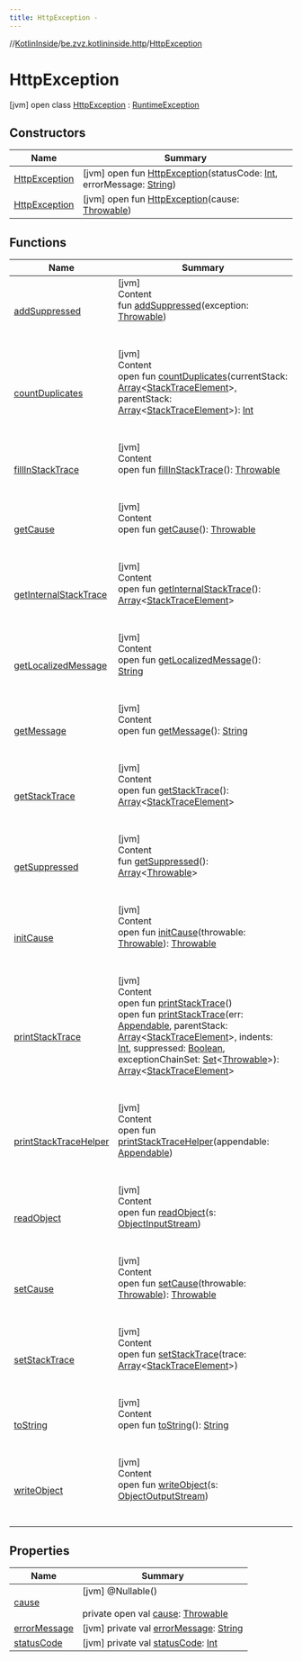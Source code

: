 ```yaml
---
title: HttpException -
---
```

//[KotlinInside](../../index.md)/[be.zvz.kotlininside.http](../index.md)/[HttpException](index.md)



# HttpException  
 [jvm] open class [HttpException](index.md) : [RuntimeException](https://docs.oracle.com/javase/7/docs/api/java/lang/RuntimeException.html)   


## Constructors  
  
|  Name|  Summary| 
|---|---|
| <a name="be.zvz.kotlininside.http/HttpException/HttpException/#int#java.lang.String/PointingToDeclaration/"></a>[HttpException](-http-exception.md)| <a name="be.zvz.kotlininside.http/HttpException/HttpException/#int#java.lang.String/PointingToDeclaration/"></a> [jvm] open fun [HttpException](-http-exception.md)(statusCode: [Int](https://kotlinlang.org/api/latest/jvm/stdlib/kotlin/-int/index.html), errorMessage: [String](https://docs.oracle.com/javase/7/docs/api/java/lang/String.html))   <br>
| <a name="be.zvz.kotlininside.http/HttpException/HttpException/#java.lang.Throwable/PointingToDeclaration/"></a>[HttpException](-http-exception.md)| <a name="be.zvz.kotlininside.http/HttpException/HttpException/#java.lang.Throwable/PointingToDeclaration/"></a> [jvm] open fun [HttpException](-http-exception.md)(cause: [Throwable](https://docs.oracle.com/javase/7/docs/api/java/lang/Throwable.html))   <br>


## Functions  
  
|  Name|  Summary| 
|---|---|
| <a name="java.lang/Throwable/addSuppressed/#java.lang.Throwable/PointingToDeclaration/"></a>[addSuppressed](../-http-request/-http-request-exception/index.md#%5Bjava.lang%2FThrowable%2FaddSuppressed%2F%23java.lang.Throwable%2FPointingToDeclaration%2F%5D%2FFunctions%2F49489957)| <a name="java.lang/Throwable/addSuppressed/#java.lang.Throwable/PointingToDeclaration/"></a>[jvm]  <br>Content  <br>fun [addSuppressed](../-http-request/-http-request-exception/index.md#%5Bjava.lang%2FThrowable%2FaddSuppressed%2F%23java.lang.Throwable%2FPointingToDeclaration%2F%5D%2FFunctions%2F49489957)(exception: [Throwable](https://docs.oracle.com/javase/7/docs/api/java/lang/Throwable.html))  <br><br><br>
| <a name="java.lang/Throwable/countDuplicates/#java.lang.StackTraceElement[]#java.lang.StackTraceElement[]/PointingToDeclaration/"></a>[countDuplicates](../-http-request/-http-request-exception/index.md#%5Bjava.lang%2FThrowable%2FcountDuplicates%2F%23java.lang.StackTraceElement%5B%5D%23java.lang.StackTraceElement%5B%5D%2FPointingToDeclaration%2F%5D%2FFunctions%2F49489957)| <a name="java.lang/Throwable/countDuplicates/#java.lang.StackTraceElement[]#java.lang.StackTraceElement[]/PointingToDeclaration/"></a>[jvm]  <br>Content  <br>open fun [countDuplicates](../-http-request/-http-request-exception/index.md#%5Bjava.lang%2FThrowable%2FcountDuplicates%2F%23java.lang.StackTraceElement%5B%5D%23java.lang.StackTraceElement%5B%5D%2FPointingToDeclaration%2F%5D%2FFunctions%2F49489957)(currentStack: [Array](https://kotlinlang.org/api/latest/jvm/stdlib/kotlin/-array/index.html)<[StackTraceElement](https://docs.oracle.com/javase/7/docs/api/java/lang/StackTraceElement.html)>, parentStack: [Array](https://kotlinlang.org/api/latest/jvm/stdlib/kotlin/-array/index.html)<[StackTraceElement](https://docs.oracle.com/javase/7/docs/api/java/lang/StackTraceElement.html)>): [Int](https://kotlinlang.org/api/latest/jvm/stdlib/kotlin/-int/index.html)  <br><br><br>
| <a name="java.lang/Throwable/fillInStackTrace/#/PointingToDeclaration/"></a>[fillInStackTrace](../-http-request/-http-request-exception/index.md#%5Bjava.lang%2FThrowable%2FfillInStackTrace%2F%23%2FPointingToDeclaration%2F%5D%2FFunctions%2F49489957)| <a name="java.lang/Throwable/fillInStackTrace/#/PointingToDeclaration/"></a>[jvm]  <br>Content  <br>open fun [fillInStackTrace](../-http-request/-http-request-exception/index.md#%5Bjava.lang%2FThrowable%2FfillInStackTrace%2F%23%2FPointingToDeclaration%2F%5D%2FFunctions%2F49489957)(): [Throwable](https://docs.oracle.com/javase/7/docs/api/java/lang/Throwable.html)  <br><br><br>
| <a name="java.lang/Throwable/getCause/#/PointingToDeclaration/"></a>[getCause](../-http-request/-http-request-exception/index.md#%5Bjava.lang%2FThrowable%2FgetCause%2F%23%2FPointingToDeclaration%2F%5D%2FFunctions%2F49489957)| <a name="java.lang/Throwable/getCause/#/PointingToDeclaration/"></a>[jvm]  <br>Content  <br>open fun [getCause](../-http-request/-http-request-exception/index.md#%5Bjava.lang%2FThrowable%2FgetCause%2F%23%2FPointingToDeclaration%2F%5D%2FFunctions%2F49489957)(): [Throwable](https://docs.oracle.com/javase/7/docs/api/java/lang/Throwable.html)  <br><br><br>
| <a name="java.lang/Throwable/getInternalStackTrace/#/PointingToDeclaration/"></a>[getInternalStackTrace](../-http-request/-http-request-exception/index.md#%5Bjava.lang%2FThrowable%2FgetInternalStackTrace%2F%23%2FPointingToDeclaration%2F%5D%2FFunctions%2F49489957)| <a name="java.lang/Throwable/getInternalStackTrace/#/PointingToDeclaration/"></a>[jvm]  <br>Content  <br>open fun [getInternalStackTrace](../-http-request/-http-request-exception/index.md#%5Bjava.lang%2FThrowable%2FgetInternalStackTrace%2F%23%2FPointingToDeclaration%2F%5D%2FFunctions%2F49489957)(): [Array](https://kotlinlang.org/api/latest/jvm/stdlib/kotlin/-array/index.html)<[StackTraceElement](https://docs.oracle.com/javase/7/docs/api/java/lang/StackTraceElement.html)>  <br><br><br>
| <a name="java.lang/Throwable/getLocalizedMessage/#/PointingToDeclaration/"></a>[getLocalizedMessage](../-http-request/-http-request-exception/index.md#%5Bjava.lang%2FThrowable%2FgetLocalizedMessage%2F%23%2FPointingToDeclaration%2F%5D%2FFunctions%2F49489957)| <a name="java.lang/Throwable/getLocalizedMessage/#/PointingToDeclaration/"></a>[jvm]  <br>Content  <br>open fun [getLocalizedMessage](../-http-request/-http-request-exception/index.md#%5Bjava.lang%2FThrowable%2FgetLocalizedMessage%2F%23%2FPointingToDeclaration%2F%5D%2FFunctions%2F49489957)(): [String](https://docs.oracle.com/javase/7/docs/api/java/lang/String.html)  <br><br><br>
| <a name="java.lang/Throwable/getMessage/#/PointingToDeclaration/"></a>[getMessage](../-http-request/-http-request-exception/index.md#%5Bjava.lang%2FThrowable%2FgetMessage%2F%23%2FPointingToDeclaration%2F%5D%2FFunctions%2F49489957)| <a name="java.lang/Throwable/getMessage/#/PointingToDeclaration/"></a>[jvm]  <br>Content  <br>open fun [getMessage](../-http-request/-http-request-exception/index.md#%5Bjava.lang%2FThrowable%2FgetMessage%2F%23%2FPointingToDeclaration%2F%5D%2FFunctions%2F49489957)(): [String](https://docs.oracle.com/javase/7/docs/api/java/lang/String.html)  <br><br><br>
| <a name="java.lang/Throwable/getStackTrace/#/PointingToDeclaration/"></a>[getStackTrace](../-http-request/-http-request-exception/index.md#%5Bjava.lang%2FThrowable%2FgetStackTrace%2F%23%2FPointingToDeclaration%2F%5D%2FFunctions%2F49489957)| <a name="java.lang/Throwable/getStackTrace/#/PointingToDeclaration/"></a>[jvm]  <br>Content  <br>open fun [getStackTrace](../-http-request/-http-request-exception/index.md#%5Bjava.lang%2FThrowable%2FgetStackTrace%2F%23%2FPointingToDeclaration%2F%5D%2FFunctions%2F49489957)(): [Array](https://kotlinlang.org/api/latest/jvm/stdlib/kotlin/-array/index.html)<[StackTraceElement](https://docs.oracle.com/javase/7/docs/api/java/lang/StackTraceElement.html)>  <br><br><br>
| <a name="java.lang/Throwable/getSuppressed/#/PointingToDeclaration/"></a>[getSuppressed](../-http-request/-http-request-exception/index.md#%5Bjava.lang%2FThrowable%2FgetSuppressed%2F%23%2FPointingToDeclaration%2F%5D%2FFunctions%2F49489957)| <a name="java.lang/Throwable/getSuppressed/#/PointingToDeclaration/"></a>[jvm]  <br>Content  <br>fun [getSuppressed](../-http-request/-http-request-exception/index.md#%5Bjava.lang%2FThrowable%2FgetSuppressed%2F%23%2FPointingToDeclaration%2F%5D%2FFunctions%2F49489957)(): [Array](https://kotlinlang.org/api/latest/jvm/stdlib/kotlin/-array/index.html)<[Throwable](https://docs.oracle.com/javase/7/docs/api/java/lang/Throwable.html)>  <br><br><br>
| <a name="java.lang/Throwable/initCause/#java.lang.Throwable/PointingToDeclaration/"></a>[initCause](../-http-request/-http-request-exception/index.md#%5Bjava.lang%2FThrowable%2FinitCause%2F%23java.lang.Throwable%2FPointingToDeclaration%2F%5D%2FFunctions%2F49489957)| <a name="java.lang/Throwable/initCause/#java.lang.Throwable/PointingToDeclaration/"></a>[jvm]  <br>Content  <br>open fun [initCause](../-http-request/-http-request-exception/index.md#%5Bjava.lang%2FThrowable%2FinitCause%2F%23java.lang.Throwable%2FPointingToDeclaration%2F%5D%2FFunctions%2F49489957)(throwable: [Throwable](https://docs.oracle.com/javase/7/docs/api/java/lang/Throwable.html)): [Throwable](https://docs.oracle.com/javase/7/docs/api/java/lang/Throwable.html)  <br><br><br>
| <a name="java.lang/Throwable/printStackTrace/#/PointingToDeclaration/"></a>[printStackTrace](../-http-request/-http-request-exception/index.md#%5Bjava.lang%2FThrowable%2FprintStackTrace%2F%23%2FPointingToDeclaration%2F%5D%2FFunctions%2F49489957)| <a name="java.lang/Throwable/printStackTrace/#/PointingToDeclaration/"></a>[jvm]  <br>Content  <br>open fun [printStackTrace](../-http-request/-http-request-exception/index.md#%5Bjava.lang%2FThrowable%2FprintStackTrace%2F%23%2FPointingToDeclaration%2F%5D%2FFunctions%2F49489957)()  <br>open fun [printStackTrace](../-http-request/-http-request-exception/index.md#%5Bjava.lang%2FThrowable%2FprintStackTrace%2F%23java.lang.Appendable%23java.lang.StackTraceElement%5B%5D%23int%23boolean%23java.util.Set%3Cjava.lang.Throwable%3E%2FPointingToDeclaration%2F%5D%2FFunctions%2F49489957)(err: [Appendable](https://docs.oracle.com/javase/7/docs/api/java/lang/Appendable.html), parentStack: [Array](https://kotlinlang.org/api/latest/jvm/stdlib/kotlin/-array/index.html)<[StackTraceElement](https://docs.oracle.com/javase/7/docs/api/java/lang/StackTraceElement.html)>, indents: [Int](https://kotlinlang.org/api/latest/jvm/stdlib/kotlin/-int/index.html), suppressed: [Boolean](https://kotlinlang.org/api/latest/jvm/stdlib/kotlin/-boolean/index.html), exceptionChainSet: [Set](https://docs.oracle.com/javase/7/docs/api/java/util/Set.html)<[Throwable](https://docs.oracle.com/javase/7/docs/api/java/lang/Throwable.html)>): [Array](https://kotlinlang.org/api/latest/jvm/stdlib/kotlin/-array/index.html)<[StackTraceElement](https://docs.oracle.com/javase/7/docs/api/java/lang/StackTraceElement.html)>  <br><br><br>
| <a name="java.lang/Throwable/printStackTraceHelper/#java.lang.Appendable/PointingToDeclaration/"></a>[printStackTraceHelper](../-http-request/-http-request-exception/index.md#%5Bjava.lang%2FThrowable%2FprintStackTraceHelper%2F%23java.lang.Appendable%2FPointingToDeclaration%2F%5D%2FFunctions%2F49489957)| <a name="java.lang/Throwable/printStackTraceHelper/#java.lang.Appendable/PointingToDeclaration/"></a>[jvm]  <br>Content  <br>open fun [printStackTraceHelper](../-http-request/-http-request-exception/index.md#%5Bjava.lang%2FThrowable%2FprintStackTraceHelper%2F%23java.lang.Appendable%2FPointingToDeclaration%2F%5D%2FFunctions%2F49489957)(appendable: [Appendable](https://docs.oracle.com/javase/7/docs/api/java/lang/Appendable.html))  <br><br><br>
| <a name="java.lang/Throwable/readObject/#java.io.ObjectInputStream/PointingToDeclaration/"></a>[readObject](../-http-request/-http-request-exception/index.md#%5Bjava.lang%2FThrowable%2FreadObject%2F%23java.io.ObjectInputStream%2FPointingToDeclaration%2F%5D%2FFunctions%2F49489957)| <a name="java.lang/Throwable/readObject/#java.io.ObjectInputStream/PointingToDeclaration/"></a>[jvm]  <br>Content  <br>open fun [readObject](../-http-request/-http-request-exception/index.md#%5Bjava.lang%2FThrowable%2FreadObject%2F%23java.io.ObjectInputStream%2FPointingToDeclaration%2F%5D%2FFunctions%2F49489957)(s: [ObjectInputStream](https://docs.oracle.com/javase/7/docs/api/java/io/ObjectInputStream.html))  <br><br><br>
| <a name="java.lang/Throwable/setCause/#java.lang.Throwable/PointingToDeclaration/"></a>[setCause](../-http-request/-http-request-exception/index.md#%5Bjava.lang%2FThrowable%2FsetCause%2F%23java.lang.Throwable%2FPointingToDeclaration%2F%5D%2FFunctions%2F49489957)| <a name="java.lang/Throwable/setCause/#java.lang.Throwable/PointingToDeclaration/"></a>[jvm]  <br>Content  <br>open fun [setCause](../-http-request/-http-request-exception/index.md#%5Bjava.lang%2FThrowable%2FsetCause%2F%23java.lang.Throwable%2FPointingToDeclaration%2F%5D%2FFunctions%2F49489957)(throwable: [Throwable](https://docs.oracle.com/javase/7/docs/api/java/lang/Throwable.html)): [Throwable](https://docs.oracle.com/javase/7/docs/api/java/lang/Throwable.html)  <br><br><br>
| <a name="java.lang/Throwable/setStackTrace/#java.lang.StackTraceElement[]/PointingToDeclaration/"></a>[setStackTrace](../-http-request/-http-request-exception/index.md#%5Bjava.lang%2FThrowable%2FsetStackTrace%2F%23java.lang.StackTraceElement%5B%5D%2FPointingToDeclaration%2F%5D%2FFunctions%2F49489957)| <a name="java.lang/Throwable/setStackTrace/#java.lang.StackTraceElement[]/PointingToDeclaration/"></a>[jvm]  <br>Content  <br>open fun [setStackTrace](../-http-request/-http-request-exception/index.md#%5Bjava.lang%2FThrowable%2FsetStackTrace%2F%23java.lang.StackTraceElement%5B%5D%2FPointingToDeclaration%2F%5D%2FFunctions%2F49489957)(trace: [Array](https://kotlinlang.org/api/latest/jvm/stdlib/kotlin/-array/index.html)<[StackTraceElement](https://docs.oracle.com/javase/7/docs/api/java/lang/StackTraceElement.html)>)  <br><br><br>
| <a name="java.lang/Throwable/toString/#/PointingToDeclaration/"></a>[toString](../-http-request/-http-request-exception/index.md#%5Bjava.lang%2FThrowable%2FtoString%2F%23%2FPointingToDeclaration%2F%5D%2FFunctions%2F49489957)| <a name="java.lang/Throwable/toString/#/PointingToDeclaration/"></a>[jvm]  <br>Content  <br>open fun [toString](../-http-request/-http-request-exception/index.md#%5Bjava.lang%2FThrowable%2FtoString%2F%23%2FPointingToDeclaration%2F%5D%2FFunctions%2F49489957)(): [String](https://docs.oracle.com/javase/7/docs/api/java/lang/String.html)  <br><br><br>
| <a name="java.lang/Throwable/writeObject/#java.io.ObjectOutputStream/PointingToDeclaration/"></a>[writeObject](../-http-request/-http-request-exception/index.md#%5Bjava.lang%2FThrowable%2FwriteObject%2F%23java.io.ObjectOutputStream%2FPointingToDeclaration%2F%5D%2FFunctions%2F49489957)| <a name="java.lang/Throwable/writeObject/#java.io.ObjectOutputStream/PointingToDeclaration/"></a>[jvm]  <br>Content  <br>open fun [writeObject](../-http-request/-http-request-exception/index.md#%5Bjava.lang%2FThrowable%2FwriteObject%2F%23java.io.ObjectOutputStream%2FPointingToDeclaration%2F%5D%2FFunctions%2F49489957)(s: [ObjectOutputStream](https://docs.oracle.com/javase/7/docs/api/java/io/ObjectOutputStream.html))  <br><br><br>


## Properties  
  
|  Name|  Summary| 
|---|---|
| <a name="be.zvz.kotlininside.http/HttpException/cause/#/PointingToDeclaration/"></a>[cause](cause.md)| <a name="be.zvz.kotlininside.http/HttpException/cause/#/PointingToDeclaration/"></a> [jvm] @Nullable()  <br>  <br>private open val [cause](cause.md): [Throwable](https://docs.oracle.com/javase/7/docs/api/java/lang/Throwable.html)   <br>
| <a name="be.zvz.kotlininside.http/HttpException/errorMessage/#/PointingToDeclaration/"></a>[errorMessage](error-message.md)| <a name="be.zvz.kotlininside.http/HttpException/errorMessage/#/PointingToDeclaration/"></a> [jvm] private val [errorMessage](error-message.md): [String](https://docs.oracle.com/javase/7/docs/api/java/lang/String.html)   <br>
| <a name="be.zvz.kotlininside.http/HttpException/statusCode/#/PointingToDeclaration/"></a>[statusCode](status-code.md)| <a name="be.zvz.kotlininside.http/HttpException/statusCode/#/PointingToDeclaration/"></a> [jvm] private val [statusCode](status-code.md): [Int](https://kotlinlang.org/api/latest/jvm/stdlib/kotlin/-int/index.html)   <br>


